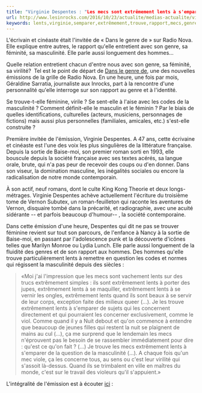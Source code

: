```yaml
---
title: "Virginie Despentes : "Les mecs sont extrêmement lents à s'emparer de la question de la masculinité""
url: http://www.lesinrocks.com/2016/10/23/actualite/medias-actualite/virginie-despentes-mecs-extremement-lents-a-semparer-de-question-de-masculinite-11874131/
keywords: lents,virginie,semparer,extrêmement,trouve,rapport,mecs,genre,masculinité,virilité,despentes,question
---
```

L'écrivain et cinéaste était l'invitée de « Dans le genre de » sur Radio Nova. Elle explique entre autres, le rapport qu'elle entretient avec son genre, sa féminité, sa masculinité. Elle parle aussi longuement des hommes...

Quelle relation entretient chacun d\'entre nous avec son genre, sa féminité, sa virilité?  Tel est le point de départ de [Dans le genre de](http://www.novaplanet.com/radionova/65694/episode-dans-le-genre-de-virginie-despentes), une des nouvelles émissions de la grille de Radio Nova. En une heure, une fois par mois, Géraldine Sarratia, journaliste aux Inrocks, part à la rencontre d'une personnalité qu\'elle interroge sur son rapport au genre et à l\'identité.

Se trouve-t-elle féminine, virile ? Se sent-elle à l\'aise avec les codes de la masculinité ? Comment définit-elle le masculin et le féminin ? Par le biais de quelles identifications, culturelles (acteurs, musiciens, personnages de fictions) mais aussi plus personnelles (familiales, amicales, etc.) s\'est-elle construite ?

Première invitée de l\'émission, Virginie Despentes. A 47 ans, cette écrivaine et cinéaste est l\'une des voix les plus singulières de la littérature française. Depuis la sortie de Baise-moi, son premier roman sorti en 1993, elle bouscule depuis la société française avec ses textes acérés, sa langue orale, brute, qui n\'a pas peur de recevoir des coups ou d\'en donner. Dans son viseur, la domination masculine, les inégalités sociales ou encore la radicalisation de notre monde contemporain.

À son actif, neuf romans, dont le culte King Kong Theorie et deux longs-métrages. Virginie Despentes achève actuellement l\'écriture du troisième tome de Vernon Subutex, un roman-feuilleton qui raconte les aventures de Vernon, disquaire tombé dans la précarité, et radiographie, avec une acuité sidérante -- et parfois beaucoup d\'humour-- , la société contemporaine.

Dans cette émission d\'une heure, Despentes qui dit ne pas se trouver féminine revient sur tout son parcours, de l\'enfance à Nancy à la sortie de Baise-moi, en passant par l\'adolescence punk et la découverte d\'icônes telles que Marilyn Monroe ou Lydia Lunch. Elle parle aussi longuement de la fluidité des genres et de son rapport aux hommes. Des hommes qu\'elle trouve particulièrement lents à remettre en question les codes et normes qui régissent la masculinité depuis des siècles :

> «Moi j\'ai l\'impression que les mecs sont vachement lents sur des trucs extrêmement simples : ils sont extrêmement lents à porter des jupes, extrêmement lents à se maquiller, extrêmement lents à se vernir les ongles, extrêmement lents quand ils sont beaux à se servir de leur corps, exception faite des milieux queer (\...). Je les trouve extrêmement lents à s\'emparer de sujets qui les concernent directement et qui pourraient les concerner exclusivement, comme le viol. Comme quand il y a Nuit debout et qu\'on commence à entendre que beaucoup de jeunes filles qui restent la nuit se plaignent de mains au cul (\...), ça me surprend que le lendemain les mecs n\'éprouvent pas le besoin de se rassembler immédiatement pour dire : qu\'est ce qu\'on fait ? (\...) Je trouve les mecs extrêmement lents à s\'emparer de la question de la masculinité (\...). A chaque fois qu\'un mec viole, ça les concerne tous, au sens ou c\'est leur virilité qui s\'assoit là-dessus. Quand ils se trimbalent en ville en maîtres du monde, c\'est sur le travail des violeurs qu\'il s\'appuient.»

L\'intégralité de l\'émission est à écouter [ici](http://www.novaplanet.com/radionova/65694/episode-dans-le-genre-de-virginie-despentes) :
